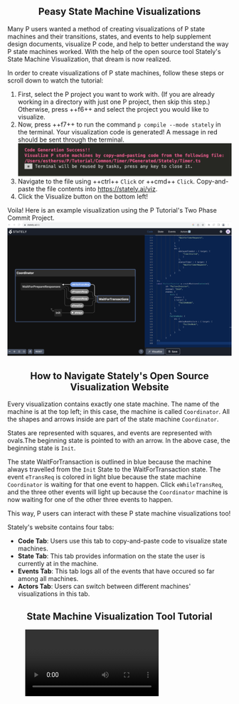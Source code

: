 <style>
  .md-typeset h1,
  .md-content__button {
    display: none;
  }
  
</style>

<div align="center">
  <h2>Peasy State Machine Visualizations</h2>
</div>

Many P users wanted a method of creating visualizations of P state machines and their transitions, states, and events to help supplement design documents, visualize P code, and help to better understand the way P state machines worked. With the help of the open source tool Stately's State Machine Visualization, that dream is now realized.

In order to create visualizations of P state machines, follow these steps or scroll down to watch the tutorial:

1. First, select the P project you want to work with. (If you are already working in a directory with just one P project, then skip this step.) Otherwise, press ++f6++ and select the project you would like to visualize.
2. Now, press ++f7++ to run the command `p compile --mode stately` in the terminal. Your visualization code is generated! A message in red should be sent through the terminal.
   ![Syntax Highlighting](../images/code_generation_text.png)
3. Navigate to the file using ++ctrl++ `Click` or ++cmd++ `Click`. Copy-and-paste the file contents into https://stately.ai/viz.
4. Click the Visualize button on the bottom left!

Voila! Here is an example visualization using the P Tutorial's Two Phase Commit Project.
![Visualization](../images/visualization.png)

<div align="center">
  <h2>How to Navigate Stately's Open Source Visualization Website</h2>
</div>

Every visualization contains exactly one state machine. The name of the machine is at the top left; in this case, the machine is called `Coordinator`. All the shapes and arrows inside are part of the state machine `Coordinator`.

States are represented with squares, and events are represented with ovals.The beginning state is pointed to with an arrow. In the above case, the beginning state is `Init`.

The state WaitForTransaction is outlined in blue because the machine always travelled from the `Init` State to the WaitForTransaction state. The event `eTransReq` is colored in light blue because the state machine `Coordinator` is waiting for that one event to happen. Click `eWhileTransReq`, and the three other events will light up because the `Coordinator` machine is now waiting for one of the other three events to happen.

This way, P users can interact with these P state machine visualizations too!

Stately's website contains four tabs:

- **Code Tab**: Users use this tab to copy-and-paste code to visualize state machines.
- **State Tab**: This tab provides information on the state the user is currently at in the machine.
- **Events Tab**: This tab logs all of the events that have occured so far among all machines.
- **Actors Tab**: Users can switch between different machines' visualizations in this tab.

<div align="center">
  <h2>State Machine Visualization Tool Tutorial</h2>
</div>
<figure class="video_container">
  <video controls="true" allowfullscreen="true" >
    <source src="../../videos/visualization.mov" type="video/mp4">
  </video>
</figure>
